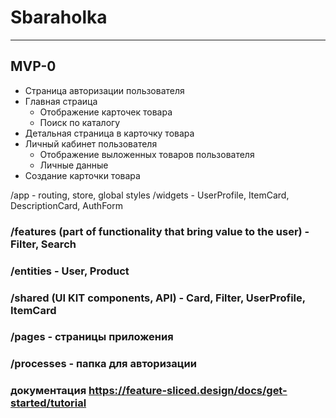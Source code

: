 # Sbaraholka
***
## MVP-0

* Страница авторизации пользователя
* Главная страица
    * Отображение карточек товара
    * Поиск по каталогу
* Детальная страница в карточку товара
* Личный кабинет пользователя
    * Отображение выложенных товаров пользователя
    * Личные данные
* Создание карточки товара


/app - routing, store, global styles
/widgets - UserProfile, ItemCard, DescriptionCard, AuthForm
### /features (part of functionality that bring value to the user) - Filter, Search
### /entities - User, Product
### /shared (UI KIT components, API) - Card, Filter, UserProfile, ItemCard
### /pages - страницы приложения
### /processes - папка для авторизации 

### документация https://feature-sliced.design/docs/get-started/tutorial